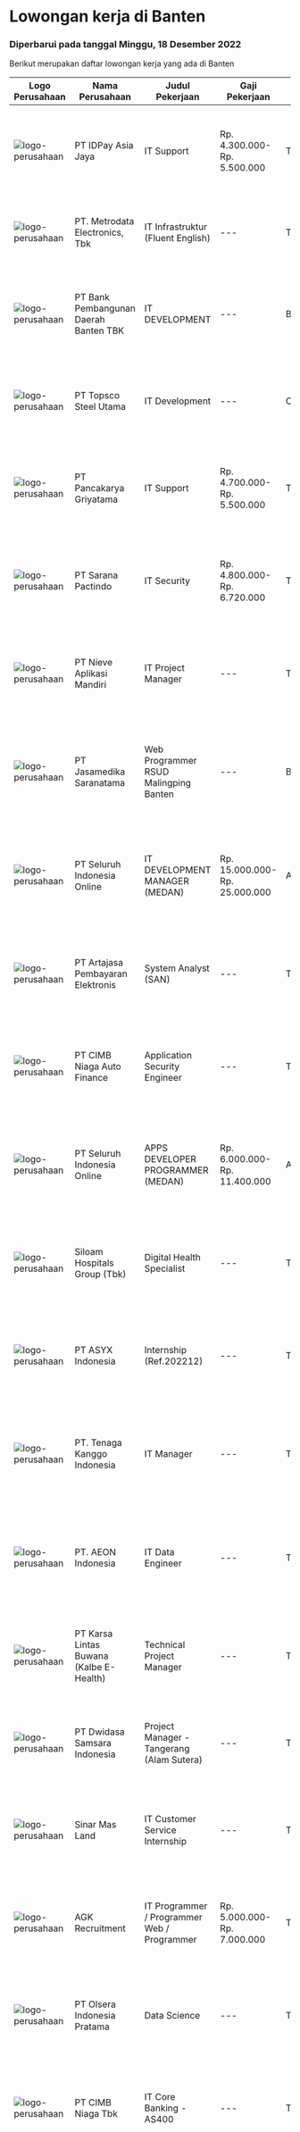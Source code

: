 
  # Lowongan kerja di Banten

  ### Diperbarui pada tanggal Minggu, 18 Desember 2022

  Berikut merupakan daftar lowongan kerja yang ada di Banten

  |Logo Perusahaan | Nama Perusahaan | Judul Pekerjaan | Gaji Pekerjaan | Lokasi | Deskripsi | Tanggal diunggah | Pranala |
  | -------------- | --------------- | --------------- | --------- | --------- | -------------- | ------- | ----------- |
  |![logo-perusahaan](https://image-service-cdn.seek.com.au/18fd766ff9e8b07e252864fb733df07220fecf6c/ee4dce1061f3f616224767ad58cb2fc751b8d2dc)|PT IDPay Asia Jaya|IT Support|Rp. 4.300.000-Rp. 5.500.000|Tangerang|Requirement : Must be posses at least Diploma degree in Information Technology Have min. 2 years experience in same position Experienced in...|Kamis, 15 Desember 2022|https://www.jobstreet.co.id/id/job/it-support-4145717?token=0~72afa27d-6440-468a-b8a1-2894de09116c&sectionRank=1&jobId=jobstreet-id-job-4145717|
|![logo-perusahaan](https://image-service-cdn.seek.com.au/0d75518309b56a3cff39daa569b0ba02cc7a22f2/ee4dce1061f3f616224767ad58cb2fc751b8d2dc)|PT. Metrodata Electronics, Tbk|IT Infrastruktur (Fluent English)|---|Tangerang|Sistem shifting 2x12 jam per hari, dengan contoh yang berlaku di kantor saat ini: A &amp; B shift hari Senin; C &amp; D libur C &amp; D shift hari...|Jumat, 16 Desember 2022|https://www.jobstreet.co.id/id/job/it-infrastruktur-fluent-english-4147584?token=0~72afa27d-6440-468a-b8a1-2894de09116c&sectionRank=2&jobId=jobstreet-id-job-4147584|
|![logo-perusahaan](https://image-service-cdn.seek.com.au/0d84738855f34a2f64938de022e22ab837157cc8/ee4dce1061f3f616224767ad58cb2fc751b8d2dc)|PT Bank Pembangunan Daerah Banten TBK|IT DEVELOPMENT|---|Banten|Kualifikasi :  Mengerti dokumen ISO Message Mampu mengelola database DB2 Mampu membuat aplikasi berbasis node S Menguasai aplikasi flluter Pendidikan...|Jumat, 16 Desember 2022|https://www.jobstreet.co.id/id/job/it-development-4135816?token=0~72afa27d-6440-468a-b8a1-2894de09116c&sectionRank=3&jobId=jobstreet-id-job-4135816|
|![logo-perusahaan](https://image-service-cdn.seek.com.au/b224e01a024415a3e5406c22624296f9f3697fa4/ee4dce1061f3f616224767ad58cb2fc751b8d2dc)|PT Topsco Steel Utama|IT Development|---|Cilegon|Kualifikasi : Pendidikan Minimal S1-Teknik Informatika, Sistem Informasi, Sistem Komputer Memiliki pengalaman minimal 3 Tahun Memiliki...|Jumat, 16 Desember 2022|https://www.jobstreet.co.id/id/job/it-development-4146726?token=0~72afa27d-6440-468a-b8a1-2894de09116c&sectionRank=4&jobId=jobstreet-id-job-4146726|
|![logo-perusahaan](https://image-service-cdn.seek.com.au/24029b77771946b26676c75bb47d402d648de5b1/ee4dce1061f3f616224767ad58cb2fc751b8d2dc)|PT Pancakarya Griyatama|IT Support|Rp. 4.700.000-Rp. 5.500.000|Tangerang|Usia maksimal 27 tahun Memahami windows 7,8,10 dan linux, windows server Menguasai dan memiliki pengalaman dalam jaringan LAN, Wifi, Router,Mikrotik...|Kamis, 15 Desember 2022|https://www.jobstreet.co.id/id/job/it-support-4145474?token=0~72afa27d-6440-468a-b8a1-2894de09116c&sectionRank=5&jobId=jobstreet-id-job-4145474|
|![logo-perusahaan](https://image-service-cdn.seek.com.au/98982338245954acade7338ecccff8adaf4bc449/ee4dce1061f3f616224767ad58cb2fc751b8d2dc)|PT Sarana Pactindo|IT Security|Rp. 4.800.000-Rp. 6.720.000|Tangerang|Kualifikasi &amp; Persyaratan : Kandidat harus memiliki setidaknya Gelar Sarjana di Ilmu Komputer/Teknologi Informasi atau setara. Setidaknya memiliki...|Jumat, 16 Desember 2022|https://www.jobstreet.co.id/id/job/it-security-4147348?token=0~72afa27d-6440-468a-b8a1-2894de09116c&sectionRank=6&jobId=jobstreet-id-job-4147348|
|![logo-perusahaan](https://image-service-cdn.seek.com.au/c13998571ab0d4ff40a22d67833385435fb47869/ee4dce1061f3f616224767ad58cb2fc751b8d2dc)|PT Nieve Aplikasi Mandiri|IT Project Manager|---|Tangerang|Monitoring and controlling IT project in order to ensuring that all projects are delivered on-time, within scope and budget Preparing project...|Sabtu, 17 Desember 2022|https://www.jobstreet.co.id/id/job/it-project-manager-4136528?token=0~72afa27d-6440-468a-b8a1-2894de09116c&sectionRank=7&jobId=jobstreet-id-job-4136528|
|![logo-perusahaan](https://image-service-cdn.seek.com.au/172fba7ccd5ea4395b3bcad5f9d7d531f942b6e6/ee4dce1061f3f616224767ad58cb2fc751b8d2dc)|PT Jasamedika Saranatama|Web Programmer RSUD Malingping Banten|---|Banten|Deskripsi PekerjaanKualifikasi: Pendidikan D3 atau S1 (Teknik Informatika/Manajemen Informatika/Sistem Informasi) Memiliki inisiatif tinggi dan teliti...|Sabtu, 17 Desember 2022|https://www.jobstreet.co.id/id/job/web-programmer-rsud-malingping-banten-4137280?token=0~72afa27d-6440-468a-b8a1-2894de09116c&sectionRank=8&jobId=jobstreet-id-job-4137280|
|![logo-perusahaan](https://image-service-cdn.seek.com.au/c768f0670f8f8212da7de609b6af9d0b2e5134cc/ee4dce1061f3f616224767ad58cb2fc751b8d2dc)|PT Seluruh Indonesia Online|IT DEVELOPMENT MANAGER (MEDAN)|Rp. 15.000.000-Rp. 25.000.000|Aceh|Memiliki pengalaman leadership sebagai Manager sebelumnya.Back End Engineer1. Memiliki pengalaman dalam membangun RESTful APIs2. Menguasai bahasa...|Jumat, 16 Desember 2022|https://www.jobstreet.co.id/id/job/it-development-manager-medan-4146572?token=0~72afa27d-6440-468a-b8a1-2894de09116c&sectionRank=9&jobId=jobstreet-id-job-4146572|
|![logo-perusahaan](https://image-service-cdn.seek.com.au/85c3ff9daf113c4c51ba9d82eb89ba7a76a584d9/ee4dce1061f3f616224767ad58cb2fc751b8d2dc)|PT Artajasa Pembayaran Elektronis|System Analyst (SAN)|---|Tangerang|Analisa sistem untuk transaksional, sistem bakcoffice dan frontend Melaksanakan, menganalisa dan mengawasi research &amp; development Analisa...|Sabtu, 17 Desember 2022|https://www.jobstreet.co.id/id/job/system-analyst-san-4136858?token=0~72afa27d-6440-468a-b8a1-2894de09116c&sectionRank=10&jobId=jobstreet-id-job-4136858|
|![logo-perusahaan](https://image-service-cdn.seek.com.au/14f9f8ccc12d51121e96ea2224ff707c40d6ca88/ee4dce1061f3f616224767ad58cb2fc751b8d2dc)|PT CIMB Niaga Auto Finance|Application Security Engineer|---|Tangerang|To make sure data security and protection in apps ( internal and public) Pentest and vulnarability analysis to apps (mobile and web) Remediation...|Sabtu, 17 Desember 2022|https://www.jobstreet.co.id/id/job/application-security-engineer-4137545?token=0~72afa27d-6440-468a-b8a1-2894de09116c&sectionRank=11&jobId=jobstreet-id-job-4137545|
|![logo-perusahaan](https://image-service-cdn.seek.com.au/c768f0670f8f8212da7de609b6af9d0b2e5134cc/ee4dce1061f3f616224767ad58cb2fc751b8d2dc)|PT Seluruh Indonesia Online|APPS DEVELOPER PROGRAMMER (MEDAN)|Rp. 6.000.000-Rp. 11.400.000|Aceh|Semua programmer boleh melamar termasuk junior dan seniorBack End Engineer / front end1. Memiliki pengalaman dalam membangun RESTful APIs2. Menguasai...|Jumat, 16 Desember 2022|https://www.jobstreet.co.id/id/job/apps-developer-programmer-medan-4127213?token=0~72afa27d-6440-468a-b8a1-2894de09116c&sectionRank=12&jobId=jobstreet-id-job-4127213|
|![logo-perusahaan](https://image-service-cdn.seek.com.au/431745bcf5bb8f03b3acaed4042a9004c71690d6/ee4dce1061f3f616224767ad58cb2fc751b8d2dc)|Siloam Hospitals Group (Tbk)|Digital Health Specialist|---|Tangerang|Job Description: Develop Digital Health services at Siloam by providing insights based on current technology advancement Support digital...|Sabtu, 17 Desember 2022|https://www.jobstreet.co.id/id/job/digital-health-specialist-4136217?token=0~72afa27d-6440-468a-b8a1-2894de09116c&sectionRank=13&jobId=jobstreet-id-job-4136217|
|![logo-perusahaan](https://image-service-cdn.seek.com.au/3f02a3a610a149a1539e2dc04b04464c8c6b5745/ee4dce1061f3f616224767ad58cb2fc751b8d2dc)|PT ASYX Indonesia|Internship (Ref.202212)|---|Tangerang|Syarat: Usia maksimal 24 tahun Mahasiswa (aktif/ tahap akhir)/ Fresh graduate Memiliki ketertarikan pada dunia Teknologi informasi dan finance Mampu...|Jumat, 16 Desember 2022|https://www.jobstreet.co.id/id/job/internship-ref.202212-4146661?token=0~72afa27d-6440-468a-b8a1-2894de09116c&sectionRank=14&jobId=jobstreet-id-job-4146661|
|![logo-perusahaan](https://image-service-cdn.seek.com.au/a201b56120917b151b2bd26d412689972699692c/ee4dce1061f3f616224767ad58cb2fc751b8d2dc)|PT. Tenaga Kanggo Indonesia|IT Manager|---|Tangerang|Job descriptions: Planning the implementation strategy of the company's IT policy. Ensure all IT systems can run smoothly. Monitor the implementation...|Rabu, 14 Desember 2022|https://www.jobstreet.co.id/id/job/it-manager-4144595?token=0~72afa27d-6440-468a-b8a1-2894de09116c&sectionRank=15&jobId=jobstreet-id-job-4144595|
|![logo-perusahaan](https://image-service-cdn.seek.com.au/70da9ce50f262e3c42ef7920a0d4297647ee2c10/ee4dce1061f3f616224767ad58cb2fc751b8d2dc)|PT. AEON Indonesia|IT Data Engineer|---|Tangerang|Qualification Bachelor's degree in computer science or information technology, or equivalent experience Minimum 3-5 years or more working experience...|Jumat, 16 Desember 2022|https://www.jobstreet.co.id/id/job/it-data-engineer-4147014?token=0~72afa27d-6440-468a-b8a1-2894de09116c&sectionRank=16&jobId=jobstreet-id-job-4147014|
|![logo-perusahaan](https://image-service-cdn.seek.com.au/7e8065130aa7e09ceda1018d11ca908cf4f89bb8/ee4dce1061f3f616224767ad58cb2fc751b8d2dc)|PT Karsa Lintas Buwana (Kalbe E-Health)|Technical Project Manager|---|Tangerang|Roles &amp; Responsibilities: To be the point of contact between IT and Business/Product. Take on the role of Scrum Master and/or Product Owner in...|Sabtu, 17 Desember 2022|https://www.jobstreet.co.id/id/job/technical-project-manager-4129422?token=0~72afa27d-6440-468a-b8a1-2894de09116c&sectionRank=17&jobId=jobstreet-id-job-4129422|
|![logo-perusahaan](https://image-service-cdn.seek.com.au/77471787a9c51ee5351e92362a66618d0b70b4d3/ee4dce1061f3f616224767ad58cb2fc751b8d2dc)|PT Dwidasa Samsara Indonesia|Project Manager - Tangerang (Alam Sutera)|---|Tangerang|Job Description: Plan the project Define the scope of the project in collaboration with senior management Create a detailed work plan which identifies...|Jumat, 16 Desember 2022|https://www.jobstreet.co.id/id/job/project-manager-tangerang-alam-sutera-4134771?token=0~72afa27d-6440-468a-b8a1-2894de09116c&sectionRank=18&jobId=jobstreet-id-job-4134771|
|![logo-perusahaan](https://image-service-cdn.seek.com.au/6b423aea38035d4ae45b2a19376301d23a74f501/ee4dce1061f3f616224767ad58cb2fc751b8d2dc)|Sinar Mas Land|IT Customer Service Internship|---|Tangerang|Job Description: Provide customers with the information needed. Diagnosing and solving customer's technical issues through various channel (call,...|Rabu, 14 Desember 2022|https://www.jobstreet.co.id/id/job/it-customer-service-internship-4143700?token=0~72afa27d-6440-468a-b8a1-2894de09116c&sectionRank=19&jobId=jobstreet-id-job-4143700|
|![logo-perusahaan](https://image-service-cdn.seek.com.au/ffefd7d67fb436da362d96bbf0247ca0c75138eb/ee4dce1061f3f616224767ad58cb2fc751b8d2dc)|AGK Recruitment|IT Programmer / Programmer Web / Programmer|Rp. 5.000.000-Rp. 7.000.000|Tangerang|Apakah ANDA seorang yang mahir membuat Program IT? Apakah ANDA mau berpenghasilan hingga di atas 6 juta per bulan?Kami adalah salah satu leading...|Kamis, 15 Desember 2022|https://www.jobstreet.co.id/id/job/it-programmer-programmer-web-programmer-4126669?token=0~72afa27d-6440-468a-b8a1-2894de09116c&sectionRank=20&jobId=jobstreet-id-job-4126669|
|![logo-perusahaan](https://image-service-cdn.seek.com.au/90e9bb2e5bcac40b68d491aafb34203d371349a1/ee4dce1061f3f616224767ad58cb2fc751b8d2dc)|PT Olsera Indonesia Pratama|Data Science|---|Tangerang|Job Description : Managing master data, transactional data and dashboard including creation, updates, optimization and deletion. Capable in Phyton/PhP...|Jumat, 16 Desember 2022|https://www.jobstreet.co.id/id/job/data-science-4135473?token=0~72afa27d-6440-468a-b8a1-2894de09116c&sectionRank=21&jobId=jobstreet-id-job-4135473|
|![logo-perusahaan](https://image-service-cdn.seek.com.au/2c6f6f12cb15b08239744ca7630b97fee07e84ce/ee4dce1061f3f616224767ad58cb2fc751b8d2dc)|PT CIMB Niaga Tbk|IT Core Banking - AS400|---|Tangerang|Job Description: Create new program and modification as required by business unit; Prepare system solution on root cause as preventive action; Create...|Kamis, 15 Desember 2022|https://www.jobstreet.co.id/id/job/it-core-banking-as400-4132828?token=0~72afa27d-6440-468a-b8a1-2894de09116c&sectionRank=22&jobId=jobstreet-id-job-4132828|
|![logo-perusahaan](https://image-service-cdn.seek.com.au/55aded1287383eeeb6207d2664b4836add413aaf/ee4dce1061f3f616224767ad58cb2fc751b8d2dc)|PT Artajasa Pembayaran Elektronis|Programmer (PRG-ITD)|---|Tangerang|AREAS OF RESPONSIBILITY: Merancang, melaksanakan dan menganalisa kegiatan research&amp;development Perancangan , pengembangan dan perbaikan sistem...|Sabtu, 17 Desember 2022|https://www.jobstreet.co.id/id/job/programmer-prg-itd-4136854?token=0~72afa27d-6440-468a-b8a1-2894de09116c&sectionRank=23&jobId=jobstreet-id-job-4136854|
|![logo-perusahaan](https://image-service-cdn.seek.com.au/6e5520b56149f42a8af57b7592fa7a685d5f318b/ee4dce1061f3f616224767ad58cb2fc751b8d2dc)|PT Stainless Steel Primavalve MajuBersama|IT Programmer ( Software Developer )|---|Cikupa|IT Programmer ( Software Developer )Diskripsi PekerjaanAnda seorang yang suka dengan TANTANGAN, AMBISIUS &amp; DETAIL dalam bekerja? Anda seorang yang...|Kamis, 15 Desember 2022|https://www.jobstreet.co.id/id/job/it-programmer-software-developer-4126559?token=0~72afa27d-6440-468a-b8a1-2894de09116c&sectionRank=24&jobId=jobstreet-id-job-4126559|
|![logo-perusahaan](https://image-service-cdn.seek.com.au/54dd5bfcd26329d64833464716a150ba616fc4b4/ee4dce1061f3f616224767ad58cb2fc751b8d2dc)|PT Firman Indonesia|IT PROGRAMMER|Rp. 5.000.000-Rp. 6.500.000|Tangerang|Membuat dan mengembangkan aplikasi desktop Android dan IOS Kriteria : Pendidikan minimal D3 Teknologi Informasi Menguasai Phyton Fresh Graduate are...|Kamis, 15 Desember 2022|https://www.jobstreet.co.id/id/job/it-programmer-4133478?token=0~72afa27d-6440-468a-b8a1-2894de09116c&sectionRank=25&jobId=jobstreet-id-job-4133478|
|![logo-perusahaan](https://image-service-cdn.seek.com.au/77471787a9c51ee5351e92362a66618d0b70b4d3/ee4dce1061f3f616224767ad58cb2fc751b8d2dc)|PT Dwidasa Samsara Indonesia|Junior Business Analyst|---|Tangerang|Job Responsibilities : Interview and collect requirement from customer Analyze user requirement of a Software Application based on Business...|Jumat, 16 Desember 2022|https://www.jobstreet.co.id/id/job/junior-business-analyst-4147835?token=0~72afa27d-6440-468a-b8a1-2894de09116c&sectionRank=26&jobId=jobstreet-id-job-4147835|
|![logo-perusahaan](https://image-service-cdn.seek.com.au/4437e277832fd5e378b0b318972835f723377916/ee4dce1061f3f616224767ad58cb2fc751b8d2dc)|PT KOBE BOGA UTAMA|Web dan Mobile Programmer|---|Tangerang|Kualifikasi : Pendidikan minimal S1 dari Informasi Teknologi atau Sistem Informasi Memiliki pengalaman minimal 5 Tahun di posisi yang sama Menguasai...|Jumat, 16 Desember 2022|https://www.jobstreet.co.id/id/job/web-dan-mobile-programmer-4147190?token=0~72afa27d-6440-468a-b8a1-2894de09116c&sectionRank=27&jobId=jobstreet-id-job-4147190|
|![logo-perusahaan](https://image-service-cdn.seek.com.au/d3c09a4e814c3782a945d151d295d63c20cd5376/ee4dce1061f3f616224767ad58cb2fc751b8d2dc)|IKEA Indonesia|Business Intelligence Specialist|---|Tangerang|You believe a better life at work equals a better life. Join our team to start a better life for yourself.What you’ll be doing day to day : Ensuring...|Sabtu, 17 Desember 2022|https://www.jobstreet.co.id/id/job/business-intelligence-specialist-4148025?token=0~72afa27d-6440-468a-b8a1-2894de09116c&sectionRank=28&jobId=jobstreet-id-job-4148025|
|![logo-perusahaan](https://image-service-cdn.seek.com.au/2ba51dcc75a5487dfad86edaf704ca8d7d4cbe70/ee4dce1061f3f616224767ad58cb2fc751b8d2dc)|PT Aplikasi Liburan Indonesia|Security Engineer|---|Tangerang|Tugas Pekerjaan: Bertanggung jawab merancang dan menerapkan strategi terbaik untuk melindungi infrastruktur jaringan dari akses yang tidak diinginkan...|Kamis, 15 Desember 2022|https://www.jobstreet.co.id/id/job/security-engineer-4133446?token=0~72afa27d-6440-468a-b8a1-2894de09116c&sectionRank=29&jobId=jobstreet-id-job-4133446|
|![logo-perusahaan](https://image-service-cdn.seek.com.au/3fdfbaf8233a365445a7a959a78baa271fe49bdd/ee4dce1061f3f616224767ad58cb2fc751b8d2dc)|PT Sinergi Prakarsa Utama|Accounting Trainer/ Implementer|Rp. 4.500.000-Rp. 6.000.000|Tangerang|Tanggung Jawab:1. Menangani proses implementasi (persiapan, training, dan implementasi).2. Menangani permasalahan klien dari awal sampai dengan akhir...|Jumat, 16 Desember 2022|https://www.jobstreet.co.id/id/job/accounting-trainer-implementer-4124985?token=0~72afa27d-6440-468a-b8a1-2894de09116c&sectionRank=30&jobId=jobstreet-id-job-4124985|


  [Kembali ke daftar lowongan kerja 🔙](../README.md#daftar-lowongan-kerja)
  